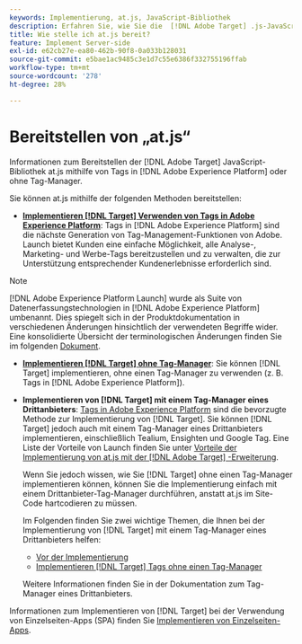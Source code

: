 ```yaml
---
keywords: Implementierung, at.js, JavaScript-Bibliothek
description: Erfahren Sie, wie Sie die  [!DNL Adobe Target] .js-JavaScript-Bibliothek mithilfe von Tags  [!DNL Adobe Experience Platform]  oder ohne Tag-Manager bereitstellen.
title: Wie stelle ich at.js bereit?
feature: Implement Server-side
exl-id: e62cb27e-ea80-462b-90f8-0a033b128031
source-git-commit: e5bae1ac9485c3e1d7c55e6386f332755196ffab
workflow-type: tm+mt
source-wordcount: '278'
ht-degree: 28%

---
```


# Bereitstellen von „at.js“

Informationen zum Bereitstellen der [!DNL Adobe Target] JavaScript-Bibliothek at.js mithilfe von Tags in [!DNL Adobe Experience Platform] oder ohne Tag-Manager.

Sie können at.js mithilfe der folgenden Methoden bereitstellen:

* **[Implementieren [!DNL Target] Verwenden von Tags in Adobe Experience Platform](/help/dev/implement/client-side/atjs/how-to-deployatjs/implement-target-using-adobe-launch.md)**: Tags in [!DNL Adobe Experience Platform] sind die nächste Generation von Tag-Management-Funktionen von Adobe. Launch bietet Kunden eine einfache Möglichkeit, alle Analyse-, Marketing- und Werbe-Tags bereitzustellen und zu verwalten, die zur Unterstützung entsprechender Kundenerlebnisse erforderlich sind.

>[!NOTE]
>
> [!DNL Adobe Experience Platform Launch] wurde als Suite von Datenerfassungstechnologien in [!DNL Adobe Experience Platform] umbenannt. Dies spiegelt sich in der Produktdokumentation in verschiedenen Änderungen hinsichtlich der verwendeten Begriffe wider. Eine konsolidierte Übersicht der terminologischen Änderungen finden Sie im folgenden [Dokument](https://experienceleague.adobe.com/docs/experience-platform/tags/term-updates.html?lang=de).

* **[Implementieren  [!DNL Target] ohne Tag-Manager](/help/dev/implement/client-side/atjs/how-to-deployatjs/implement-target-without-a-tag-manager.md)**: Sie können [!DNL Target] implementieren, ohne einen Tag-Manager zu verwenden (z. B. Tags in [!DNL Adobe Experience Platform]).
* **Implementieren von [!DNL Target] mit einem Tag-Manager eines Drittanbieters**: [Tags in Adobe Experience Platform](/help/dev/implement/client-side/atjs/how-to-deployatjs/implement-target-using-adobe-launch.md) sind die bevorzugte Methode zur Implementierung von [!DNL Target]. Sie können [!DNL Target] jedoch auch mit einem Tag-Manager eines Drittanbieters implementieren, einschließlich Tealium, Ensighten und Google Tag. Eine Liste der Vorteile von Launch finden Sie unter [Vorteile der Implementierung von at.js mit der  [!DNL Adobe Target] -Erweiterung](/help/dev/implement/client-side/atjs/how-to-deployatjs/implement-target-using-adobe-launch.md#advantages-of-implementing-atjs-using-the-target-extension).

  Wenn Sie jedoch wissen, wie Sie [!DNL Target] ohne einen Tag-Manager implementieren können, können Sie die Implementierung einfach mit einem Drittanbieter-Tag-Manager durchführen, anstatt at.js im Site-Code hartcodieren zu müssen.

  Im Folgenden finden Sie zwei wichtige Themen, die Ihnen bei der Implementierung von [!DNL Target] mit einem Tag-Manager eines Drittanbieters helfen:

   * [Vor der Implementierung](/help/dev/before-implement/prepare-to-implement-target.md)
   * [Implementieren  [!DNL Target]  Tags ohne einen Tag-Manager](/help/dev/implement/client-side/atjs/how-to-deployatjs/implement-target-without-a-tag-manager.md)

  Weitere Informationen finden Sie in der Dokumentation zum Tag-Manager eines Drittanbieters.

Informationen zum Implementieren von [!DNL Target] bei der Verwendung von Einzelseiten-Apps (SPA) finden Sie [Implementieren von Einzelseiten-Apps](/help/dev/implement/client-side/atjs/how-to-deployatjs/target-atjs-single-page-application.md).
